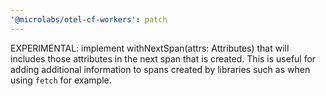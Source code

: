 ```yaml
---
'@microlabs/otel-cf-workers': patch
---
```


EXPERIMENTAL: implement withNextSpan(attrs: Attributes) that will includes those attributes in the next span that is created.
This is useful for adding additional information to spans created by libraries such as when using `fetch` for example.
